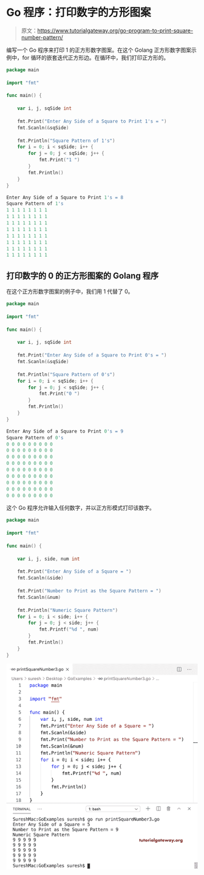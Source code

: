 # Go 程序：打印数字的方形图案

> 原文：<https://www.tutorialgateway.org/go-program-to-print-square-number-pattern/>

编写一个 Go 程序来打印 1 的正方形数字图案。在这个 Golang 正方形数字图案示例中，for 循环的嵌套迭代正方形边。在循环中，我们打印正方形的。

```go
package main

import "fmt"

func main() {

    var i, j, sqSide int

    fmt.Print("Enter Any Side of a Square to Print 1's = ")
    fmt.Scanln(&sqSide)

    fmt.Println("Square Pattern of 1's")
    for i = 0; i < sqSide; i++ {
        for j = 0; j < sqSide; j++ {
            fmt.Print("1 ")
        }
        fmt.Println()
    }
}
```

```go
Enter Any Side of a Square to Print 1's = 8
Square Pattern of 1's
1 1 1 1 1 1 1 1 
1 1 1 1 1 1 1 1 
1 1 1 1 1 1 1 1 
1 1 1 1 1 1 1 1 
1 1 1 1 1 1 1 1 
1 1 1 1 1 1 1 1 
1 1 1 1 1 1 1 1 
1 1 1 1 1 1 1 1
```

## 打印数字的 0 的正方形图案的 Golang 程序

在这个正方形数字图案的例子中，我们用 1 代替了 0。

```go
package main

import "fmt"

func main() {

    var i, j, sqSide int

    fmt.Print("Enter Any Side of a Square to Print 0's = ")
    fmt.Scanln(&sqSide)

    fmt.Println("Square Pattern of 0's")
    for i = 0; i < sqSide; i++ {
        for j = 0; j < sqSide; j++ {
            fmt.Print("0 ")
        }
        fmt.Println()
    }
}
```

```go
Enter Any Side of a Square to Print 0's = 9
Square Pattern of 0's
0 0 0 0 0 0 0 0 0 
0 0 0 0 0 0 0 0 0 
0 0 0 0 0 0 0 0 0 
0 0 0 0 0 0 0 0 0 
0 0 0 0 0 0 0 0 0 
0 0 0 0 0 0 0 0 0 
0 0 0 0 0 0 0 0 0 
0 0 0 0 0 0 0 0 0 
0 0 0 0 0 0 0 0 0 
```

这个 Go 程序允许输入任何数字，并以正方形模式打印该数字。

```go
package main

import "fmt"

func main() {

    var i, j, side, num int

    fmt.Print("Enter Any Side of a Square = ")
    fmt.Scanln(&side)

    fmt.Print("Number to Print as the Square Pattern = ")
    fmt.Scanln(&num)

    fmt.Println("Numeric Square Pattern")
    for i = 0; i < side; i++ {
        for j = 0; j < side; j++ {
            fmt.Printf("%d ", num)
        }
        fmt.Println()
    }
}
```

![Go Program to Print Square Number Pattern 3](img/34579aff91c561aa129184fcbe5d2da2.png)